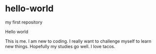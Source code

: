 # hello-world
my first repository

Hello world

This is me. I am new to coding. I really want to challenge myself to learn new things.
Hopefully my studies go well. I love tacos.
